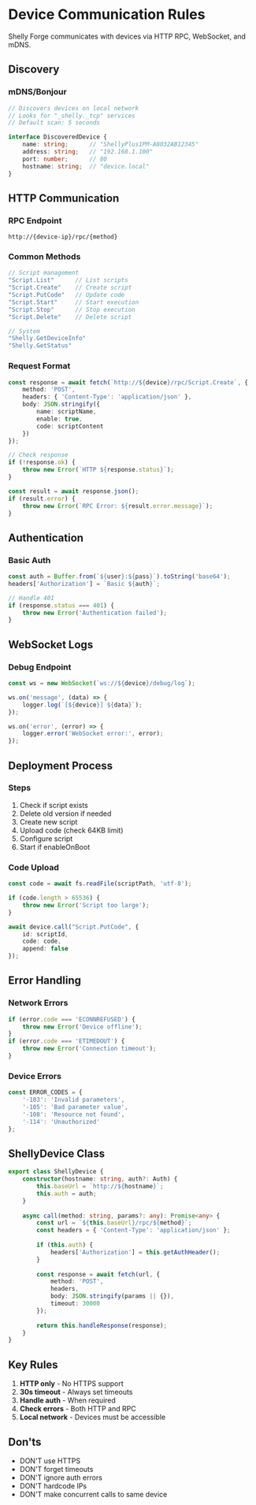 # Device Communication Rules

Shelly Forge communicates with devices via HTTP RPC, WebSocket, and mDNS.

## Discovery

### mDNS/Bonjour
```typescript
// Discovers devices on local network
// Looks for "_shelly._tcp" services
// Default scan: 5 seconds

interface DiscoveredDevice {
    name: string;      // "ShellyPlus1PM-A8032AB12345"
    address: string;   // "192.168.1.100"
    port: number;      // 80
    hostname: string;  // "device.local"
}
```

## HTTP Communication

### RPC Endpoint
```
http://{device-ip}/rpc/{method}
```

### Common Methods
```typescript
// Script management
"Script.List"      // List scripts
"Script.Create"    // Create script
"Script.PutCode"   // Update code
"Script.Start"     // Start execution
"Script.Stop"      // Stop execution
"Script.Delete"    // Delete script

// System
"Shelly.GetDeviceInfo"
"Shelly.GetStatus"
```

### Request Format
```typescript
const response = await fetch(`http://${device}/rpc/Script.Create`, {
    method: 'POST',
    headers: { 'Content-Type': 'application/json' },
    body: JSON.stringify({
        name: scriptName,
        enable: true,
        code: scriptContent
    })
});

// Check response
if (!response.ok) {
    throw new Error(`HTTP ${response.status}`);
}

const result = await response.json();
if (result.error) {
    throw new Error(`RPC Error: ${result.error.message}`);
}
```

## Authentication

### Basic Auth
```typescript
const auth = Buffer.from(`${user}:${pass}`).toString('base64');
headers['Authorization'] = `Basic ${auth}`;

// Handle 401
if (response.status === 401) {
    throw new Error('Authentication failed');
}
```

## WebSocket Logs

### Debug Endpoint
```typescript
const ws = new WebSocket(`ws://${device}/debug/log`);

ws.on('message', (data) => {
    logger.log(`[${device}] ${data}`);
});

ws.on('error', (error) => {
    logger.error('WebSocket error:', error);
});
```

## Deployment Process

### Steps
1. Check if script exists
2. Delete old version if needed
3. Create new script
4. Upload code (check 64KB limit)
5. Configure script
6. Start if enableOnBoot

### Code Upload
```typescript
const code = await fs.readFile(scriptPath, 'utf-8');

if (code.length > 65536) {
    throw new Error('Script too large');
}

await device.call("Script.PutCode", {
    id: scriptId,
    code: code,
    append: false
});
```

## Error Handling

### Network Errors
```typescript
if (error.code === 'ECONNREFUSED') {
    throw new Error('Device offline');
}
if (error.code === 'ETIMEDOUT') {
    throw new Error('Connection timeout');
}
```

### Device Errors
```typescript
const ERROR_CODES = {
    '-103': 'Invalid parameters',
    '-105': 'Bad parameter value',
    '-108': 'Resource not found',
    '-114': 'Unauthorized'
};
```

## ShellyDevice Class

```typescript
export class ShellyDevice {
    constructor(hostname: string, auth?: Auth) {
        this.baseUrl = `http://${hostname}`;
        this.auth = auth;
    }
    
    async call(method: string, params?: any): Promise<any> {
        const url = `${this.baseUrl}/rpc/${method}`;
        const headers = { 'Content-Type': 'application/json' };
        
        if (this.auth) {
            headers['Authorization'] = this.getAuthHeader();
        }
        
        const response = await fetch(url, {
            method: 'POST',
            headers,
            body: JSON.stringify(params || {}),
            timeout: 30000
        });
        
        return this.handleResponse(response);
    }
}
```

## Key Rules

1. **HTTP only** - No HTTPS support
2. **30s timeout** - Always set timeouts
3. **Handle auth** - When required
4. **Check errors** - Both HTTP and RPC
5. **Local network** - Devices must be accessible

## Don'ts

- DON'T use HTTPS
- DON'T forget timeouts
- DON'T ignore auth errors
- DON'T hardcode IPs
- DON'T make concurrent calls to same device